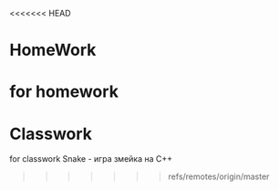 <<<<<<< HEAD
# HomeWork
for homework
=======
# Classwork
for classwork
Snake - игра змейка на C++
>>>>>>> refs/remotes/origin/master
